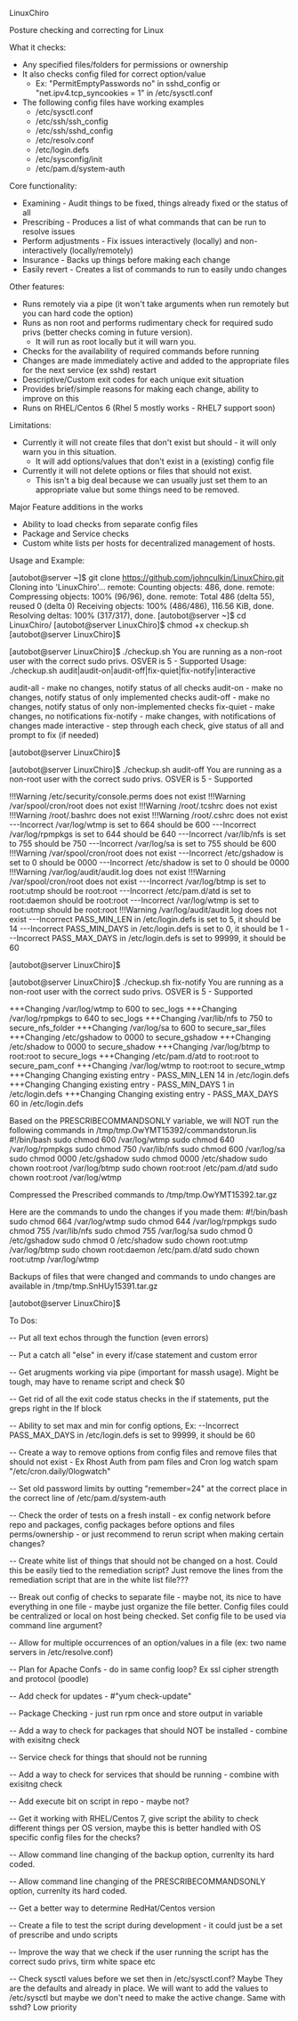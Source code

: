 LinuxChiro

Posture checking and correcting for Linux

What it checks:
 - Any specified files/folders for permissions or ownership
 - It also checks config filed for correct option/value 
   - Ex: "PermitEmptyPasswords no" in sshd_config or "net.ipv4.tcp_syncookies = 1" in /etc/sysctl.conf
 - The following config files have working examples
    - /etc/sysctl.conf
    - /etc/ssh/ssh_config
    - /etc/ssh/sshd_config
    - /etc/resolv.conf
    - /etc/login.defs
    - /etc/sysconfig/init
    - /etc/pam.d/system-auth

Core functionality:
- Examining  - Audit things to be fixed, things already fixed or the status of all 
- Prescribing - Produces a list of what commands that can be run to resolve issues
- Perform adjustments - Fix issues interactively (locally) and non-interactively (locally/remotely) 
- Insurance - Backs up things before making each change
- Easily revert - Creates a list of commands to run to easily undo changes 

Other features:
- Runs remotely via a pipe (it won't take arguments when run remotely but you can hard code the option) 
- Runs as non root and performs rudimentary check for required sudo privs (better checks coming in future version).
  - It will run as root locally but it will warn you. 
- Checks for the availability of required commands before running 
- Changes are made immediately active and added to the appropriate files for the next service (ex sshd) restart 
- Descriptive/Custom exit codes for each unique exit situation
- Provides brief/simple reasons for making each change, ability to improve on this
- Runs on RHEL/Centos 6 (Rhel 5 mostly works - RHEL7 support soon) 

Limitations:
- Currently it will not create files that don't exist but should - it will only warn you in this situation. 
  - It will add options/values that don't exist in a (existing) config file
- Currently it will not delete options or files that should not exist. 
  - This isn't a big deal because we can usually just set them to an appropriate value but some things need to be removed. 

Major Feature additions in the works 
- Ability to load checks from separate config files
- Package and Service checks
- Custom white lists per hosts for decentralized management of hosts. 


Usage and Example:

[autobot@server ~]$ git clone https://github.com/johnculkin/LinuxChiro.git
Cloning into 'LinuxChiro'...
remote: Counting objects: 486, done.
remote: Compressing objects: 100% (96/96), done.
remote: Total 486 (delta 55), reused 0 (delta 0)
Receiving objects: 100% (486/486), 116.56 KiB, done.
Resolving deltas: 100% (317/317), done.
[autobot@server ~]$ cd LinuxChiro/
[autobot@server LinuxChiro]$ chmod +x checkup.sh
[autobot@server LinuxChiro]$

[autobot@server LinuxChiro]$ ./checkup.sh
You are running as a non-root user with the correct sudo privs.
OSVER is 5 - Supported
Usage: ./checkup.sh audit|audit-on|audit-off|fix-quiet|fix-notify|interactive

audit-all   - make no changes, notify status of all checks
audit-on    - make no changes, notify status of only implemented checks
audit-off   - make no changes, notify status of only non-implemented checks
fix-quiet   - make changes, no notifications
fix-notify  - make changes, with notifications of changes made
interactive - step through each check, give status of all and prompt to fix (if needed)

[autobot@server LinuxChiro]$


[autobot@server LinuxChiro]$ ./checkup.sh audit-off
You are running as a non-root user with the correct sudo privs.
OSVER is 5 - Supported

!!!Warning /etc/security/console.perms does not exist
!!!Warning /var/spool/cron/root does not exist
!!!Warning /root/.tcshrc does not exist
!!!Warning /root/.bashrc does not exist
!!!Warning /root/.cshrc does not exist
---Incorrect /var/log/wtmp is set to 664 should be 600
---Incorrect /var/log/rpmpkgs is set to 644 should be 640
---Incorrect /var/lib/nfs is set to 755 should be 750
---Incorrect /var/log/sa is set to 755 should be 600
!!!Warning /var/spool/cron/root does not exist
---Incorrect /etc/gshadow is set to 0 should be 0000
---Incorrect /etc/shadow is set to 0 should be 0000
!!!Warning /var/log/audit/audit.log does not exist
!!!Warning /var/spool/cron/root does not exist
---Incorrect /var/log/btmp is set to root:utmp should be root:root
---Incorrect /etc/pam.d/atd is set to root:daemon should be root:root
---Incorrect /var/log/wtmp is set to root:utmp should be root:root
!!!Warning /var/log/audit/audit.log does not exist
---Incorrect PASS_MIN_LEN in /etc/login.defs is set to 5, it should be 14
---Incorrect PASS_MIN_DAYS in /etc/login.defs is set to 0, it should be 1
---Incorrect PASS_MAX_DAYS in /etc/login.defs is set to 99999, it should be 60

[autobot@server LinuxChiro]$


[autobot@server LinuxChiro]$ ./checkup.sh fix-notify
You are running as a non-root user with the correct sudo privs.
OSVER is 5 - Supported

+++Changing  /var/log/wtmp to 600 to sec_logs
+++Changing  /var/log/rpmpkgs to 640 to sec_logs
+++Changing  /var/lib/nfs to 750 to secure_nfs_folder
+++Changing  /var/log/sa to 600 to secure_sar_files
+++Changing  /etc/gshadow to 0000 to secure_gshadow
+++Changing  /etc/shadow to 0000 to secure_shadow
+++Changing  /var/log/btmp to root:root to secure_logs
+++Changing  /etc/pam.d/atd to root:root to secure_pam_conf
+++Changing  /var/log/wtmp to root:root to secure_wtmp
+++Changing Changing existing entry - PASS_MIN_LEN 14 in /etc/login.defs
+++Changing Changing existing entry - PASS_MIN_DAYS 1 in /etc/login.defs
+++Changing Changing existing entry - PASS_MAX_DAYS 60 in /etc/login.defs

Based on the PRESCRIBECOMMANDSONLY variable, we will NOT run the following commands in /tmp/tmp.OwYMT15392/commandstorun.lis
#!/bin/bash
sudo chmod 600 /var/log/wtmp
sudo chmod 640 /var/log/rpmpkgs
sudo chmod 750 /var/lib/nfs
sudo chmod 600 /var/log/sa
sudo chmod 0000 /etc/gshadow
sudo chmod 0000 /etc/shadow
sudo chown root:root /var/log/btmp
sudo chown root:root /etc/pam.d/atd
sudo chown root:root /var/log/wtmp


Compressed the Prescribed commands to /tmp/tmp.OwYMT15392.tar.gz

Here are the commands to undo the changes if you made them:
#!/bin/bash
sudo chmod 664 /var/log/wtmp
sudo chmod 644 /var/log/rpmpkgs
sudo chmod 755 /var/lib/nfs
sudo chmod 755 /var/log/sa
sudo chmod 0 /etc/gshadow
sudo chmod 0 /etc/shadow
sudo chown root:utmp /var/log/btmp
sudo chown root:daemon /etc/pam.d/atd
sudo chown root:utmp /var/log/wtmp

Backups of files that were changed and commands to undo changes are available in /tmp/tmp.SnHUy15391.tar.gz

[autobot@server LinuxChiro]$



To Dos:

-- Put all text echos through the function (even errors) 

-- Put a catch all "else" in every if/case statement and custom error

-- Get arugments working via pipe (important for massh usage). Might be tough, may have to rename script and check $0

-- Get rid of all the exit code status checks in the if statements, put the greps right in the If block 

-- Ability to set max and min for config options, Ex: --Incorrect PASS_MAX_DAYS in /etc/login.defs is set to 99999, it should be 60

-- Create a way to remove options from config files and remove files that should not exist - Ex Rhost Auth from pam files and Cron log watch spam "/etc/cron.daily/0logwatch"

-- Set old password limits by outting "remember=24" at the correct place in the correct line of /etc/pam.d/system-auth

-- Check the order of tests on a fresh install - ex config network before repo and packages, config packages before options and files perms/ownership - or just recommend to rerun script when making certain changes?

-- Create white list of things that should not be changed on a host. Could this be easily tied to the remediation script? Just remove the lines from the remediation script that are in the white list file???

-- Break out config of checks to separate file - maybe not, its nice to have everything in one file - maybe just organize the file better. Config files could be centralized or local on host being checked. Set config file to be used via command line argument?

-- Allow for multiple occurrences of an option/values in a file (ex: two name servers in /etc/resolve.conf)

-- Plan for Apache Confs - do in same config loop? Ex ssl cipher strength and protocol (poodle) 

-- Add check for updates - #"yum check-update"

-- Package Checking - just run rpm once and store output in variable

-- Add a way to check for packages that should NOT be installed - combine with exisitng check 

-- Service check for things that should not be running

-- Add a way to check for services that should be running - combine with exisitng check 

-- Add execute bit on script in repo - maybe not?

-- Get it working with RHEL/Centos 7, give script the ability to check different things per OS version, maybe this is better handled with OS specific config files for the checks?

-- Allow command line changing of the backup option, currenlty its hard coded. 

-- Allow command line changing of the PRESCRIBECOMMANDSONLY option, currenlty its hard coded.

-- Get a better way to determine RedHat/Centos version

-- Create a file to test the script during development - it could just be a set of prescribe and undo scripts 

-- Improve the way that we check if the user running the script has the correct sudo privs, tirm white space etc

-- Check sysctl values before we set then in /etc/sysctl.conf? Maybe They are the defaults and already in place. We will want to add the values to /etc/sysctl but maybe we don't need to make the active change. Same with sshd? Low priority 

